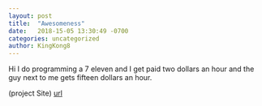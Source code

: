 ```yaml
---
layout: post
title:  "Awesomeness"
date:   2018-15-05 13:30:49 -0700
categories: uncategorized
author: KingKong8
---
```


Hi I do programming a 7 eleven and I get paid two dollars an hour and the guy next to me gets fifteen dollars an hour.

(project Site) [url]

[url]: /website/